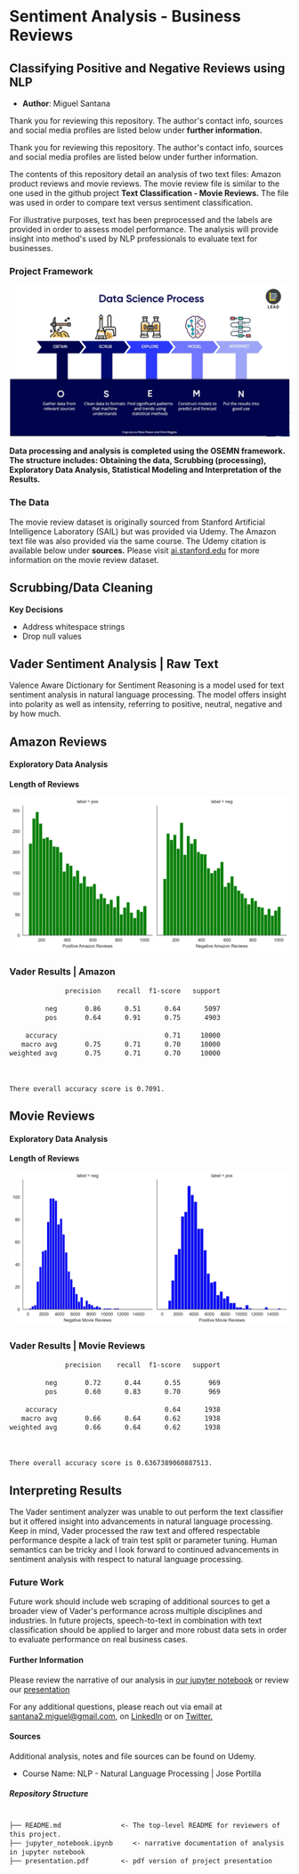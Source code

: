 # Sentiment Analysis - Business Reviews
## Classifying Positive and Negative Reviews using NLP

* **Author**: Miguel Santana

Thank you for reviewing this repository. The author's contact info, sources and social media profiles are listed below under **further information.**

Thank you for reviewing this repository. The author's contact info, sources and social media profiles are listed below under further information.

The contents of this repository detail an analysis of two text files: Amazon product reviews and movie reviews. The movie review file is similar to the one used in the github project **Text Classification - Movie Reviews.** The file was used in order to compare text versus sentiment classification.

For illustrative purposes, text has been preprocessed and the labels are provided in order to assess model performance. The analysis will provide insight into method's used by NLP professionals to evaluate text for businesses.

### Project Framework

![!](/images/OSEMN.png)

**Data processing and analysis is completed using the OSEMN framework. The structure includes: Obtaining the data, Scrubbing (processing), Exploratory Data Analysis, Statistical Modeling and Interpretation of the Results.**

### The Data

The movie review dataset is originally sourced from Stanford Artificial Intelligence Laboratory (SAIL) but was provided via Udemy. The Amazon text file was also provided via the same course. The Udemy citation is available below under **sources.** Please visit [ai.stanford.edu](http://ai.stanford.edu/~amaas/data/sentiment/) for more information on the movie review dataset. 

## Scrubbing/Data Cleaning 

**Key Decisions**

* Address whitespace strings
* Drop null values

## Vader Sentiment Analysis | Raw Text

Valence Aware Dictionary for Sentiment Reasoning is a model used for text sentiment analysis in natural language processing. The model offers insight into polarity as well as intensity, referring to positive, neutral, negative and by how much.

## Amazon Reviews

#### Exploratory Data Analysis 
**Length of Reviews**

![!](/images/amazonlength.jpg)

### Vader Results | Amazon


                  precision    recall  f1-score   support
    
             neg       0.86      0.51      0.64      5097
             pos       0.64      0.91      0.75      4903
    
        accuracy                           0.71     10000
       macro avg       0.75      0.71      0.70     10000
    weighted avg       0.75      0.71      0.70     10000
    
    
    
    There overall accuracy score is 0.7091.


## Movie Reviews

#### Exploratory Data Analysis 
**Length of Reviews**

![!](/images/movielength.jpg)

### Vader Results | Movie Reviews


                  precision    recall  f1-score   support
    
             neg       0.72      0.44      0.55       969
             pos       0.60      0.83      0.70       969
    
        accuracy                           0.64      1938
       macro avg       0.66      0.64      0.62      1938
    weighted avg       0.66      0.64      0.62      1938
    
    
    
    There overall accuracy score is 0.6367389060887513.


## Interpreting Results 

The Vader sentiment analyzer was unable to out perform the text classifier but it offered insight into advancements in natural language processing. Keep in mind, Vader processed the raw text and offered respectable performance despite a lack of train test split or parameter tuning. Human semantics can be tricky and I look forward to continued advancements in sentiment analysis with respect to natural language processing. 

### Future Work

Future work should include web scraping of additional sources to get a broader view of Vader's performance across multiple disciplines and industries. In future projects, speech-to-text in combination with text classification should be applied to larger and more robust data sets in order to evaluate performance on real business cases.  

#### Further Information

Please review the narrative of our analysis in [our jupyter notebook](./jupyter_notebook.ipynb) or review our [presentation](./presentation.pdf)

For any additional questions, please reach out via email at santana2.miguel@gmail.com, on [LinkedIn](https://www.linkedin.com/in/miguel-angel-santana-ii-mba-51467276/) or on [Twitter.](https://twitter.com/msantana_ds)

#### Sources

Additional analysis, notes and file sources can be found on Udemy. 

* Course Name: NLP - Natural Language Processing | Jose Portilla

##### Repository Structure

```

├── README.md               <- The top-level README for reviewers of this project.
├── jupyter_notebook.ipynb     <- narrative documentation of analysis in jupyter notebook
├── presentation.pdf        <- pdf version of project presentation

```

